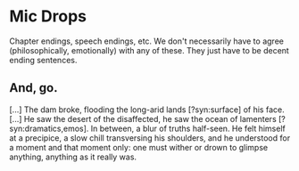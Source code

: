 # Mic Drops

Chapter endings, speech endings, etc. We don't necessarily have to agree (philosophically, emotionally) with any of these. They just have to be decent ending sentences.

## And, go.

[...] The dam broke, flooding the long-arid lands [?syn:surface] of his face. [...] He saw the desert of the disaffected, he saw the ocean of lamenters [?syn:dramatics,emos]. In between, a blur of truths half-seen. He felt himself at a precipice, a slow chill transversing his shoulders, and he understood for a moment and that moment only: one must wither or drown to glimpse anything, anything as it really was.
